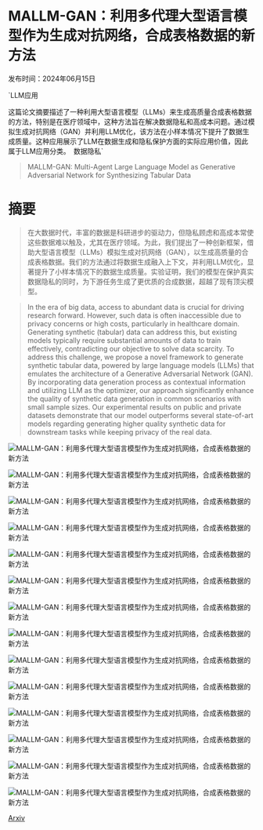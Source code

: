 # MALLM-GAN：利用多代理大型语言模型作为生成对抗网络，合成表格数据的新方法

发布时间：2024年06月15日

`LLM应用

这篇论文摘要描述了一种利用大型语言模型（LLMs）来生成高质量合成表格数据的方法，特别是在医疗领域中，这种方法旨在解决数据隐私和高成本问题。通过模拟生成对抗网络（GAN）并利用LLM优化，该方法在小样本情况下提升了数据生成质量。这种应用展示了LLM在数据生成和隐私保护方面的实际应用价值，因此属于LLM应用分类。` `数据隐私`

> MALLM-GAN: Multi-Agent Large Language Model as Generative Adversarial Network for Synthesizing Tabular Data

# 摘要

> 在大数据时代，丰富的数据是科研进步的驱动力，但隐私顾虑和高成本常使这些数据难以触及，尤其在医疗领域。为此，我们提出了一种创新框架，借助大型语言模型（LLMs）模拟生成对抗网络（GAN），以生成高质量的合成表格数据。我们的方法通过将数据生成融入上下文，并利用LLM优化，显著提升了小样本情况下的数据生成质量。实验证明，我们的模型在保护真实数据隐私的同时，为下游任务生成了更优质的合成数据，超越了现有顶尖模型。

> In the era of big data, access to abundant data is crucial for driving research forward. However, such data is often inaccessible due to privacy concerns or high costs, particularly in healthcare domain. Generating synthetic (tabular) data can address this, but existing models typically require substantial amounts of data to train effectively, contradicting our objective to solve data scarcity. To address this challenge, we propose a novel framework to generate synthetic tabular data, powered by large language models (LLMs) that emulates the architecture of a Generative Adversarial Network (GAN). By incorporating data generation process as contextual information and utilizing LLM as the optimizer, our approach significantly enhance the quality of synthetic data generation in common scenarios with small sample sizes. Our experimental results on public and private datasets demonstrate that our model outperforms several state-of-art models regarding generating higher quality synthetic data for downstream tasks while keeping privacy of the real data.

![MALLM-GAN：利用多代理大型语言模型作为生成对抗网络，合成表格数据的新方法](../../../paper_images/2406.10521/x1.png)

![MALLM-GAN：利用多代理大型语言模型作为生成对抗网络，合成表格数据的新方法](../../../paper_images/2406.10521/Figure_2a.png)

![MALLM-GAN：利用多代理大型语言模型作为生成对抗网络，合成表格数据的新方法](../../../paper_images/2406.10521/Figure_2b.png)

![MALLM-GAN：利用多代理大型语言模型作为生成对抗网络，合成表格数据的新方法](../../../paper_images/2406.10521/Figure_2c.png)

![MALLM-GAN：利用多代理大型语言模型作为生成对抗网络，合成表格数据的新方法](../../../paper_images/2406.10521/Figure_2d.png)

![MALLM-GAN：利用多代理大型语言模型作为生成对抗网络，合成表格数据的新方法](../../../paper_images/2406.10521/Figure_4.png)

![MALLM-GAN：利用多代理大型语言模型作为生成对抗网络，合成表格数据的新方法](../../../paper_images/2406.10521/ich.png)

![MALLM-GAN：利用多代理大型语言模型作为生成对抗网络，合成表格数据的新方法](../../../paper_images/2406.10521/age.png)

![MALLM-GAN：利用多代理大型语言模型作为生成对抗网络，合成表格数据的新方法](../../../paper_images/2406.10521/gcs.png)

![MALLM-GAN：利用多代理大型语言模型作为生成对抗网络，合成表格数据的新方法](../../../paper_images/2406.10521/vd.png)

![MALLM-GAN：利用多代理大型语言模型作为生成对抗网络，合成表格数据的新方法](../../../paper_images/2406.10521/supp1a.png)

![MALLM-GAN：利用多代理大型语言模型作为生成对抗网络，合成表格数据的新方法](../../../paper_images/2406.10521/supp1b.png)

![MALLM-GAN：利用多代理大型语言模型作为生成对抗网络，合成表格数据的新方法](../../../paper_images/2406.10521/supp1c.png)

![MALLM-GAN：利用多代理大型语言模型作为生成对抗网络，合成表格数据的新方法](../../../paper_images/2406.10521/supp1d.png)

[Arxiv](https://arxiv.org/abs/2406.10521)